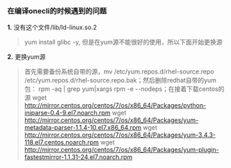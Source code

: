 ### 在编译onecli的时候遇到的问题

**1.** 没有这个文件/lib/ld-linux.so.2

> yum install glibc -y, 但是在yum源不能很好的使用，所以下面开始更换源

**2.** 更换yum源

> 首先需要备份系统自带的源，mv /etc/yum.repos.d/rhel-source.repo /etc/yum.repos.d/rhel-source.repo.bak；然后删除redhat自带的yum包： rpm -aq | grep yum|xargs rpm -e --nodeps；在接着下载centos的源
wget  http://mirror.centos.org/centos/7/os/x86_64/Packages/python-iniparse-0.4-9.el7.noarch.rpm
wget  http://mirror.centos.org/centos/7/os/x86_64/Packages/yum-metadata-parser-1.1.4-10.el7.x86_64.rpm
wget  http://mirror.centos.org/centos/7/os/x86_64/Packages/yum-3.4.3-118.el7.centos.noarch.rpm
wget  http://mirror.centos.org/centos/7/os/x86_64/Packages/yum-plugin-fastestmirror-1.1.31-24.el7.noarch.rpm